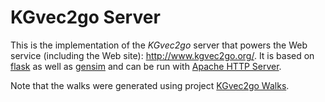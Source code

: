 # KGvec2go Server
This is the implementation of the *KGvec2go* server that powers the Web service (including the Web site): 
<a href="http://www.kgvec2go.org/">http://www.kgvec2go.org/</a>.
It is based on <a href="https://www.palletsprojects.com/p/flask/">flask</a> as well as 
<a href="https://radimrehurek.com/gensim/">gensim</a> and can be run with 
<a href="https://httpd.apache.org/">Apache HTTP Server</a>.

Note that the walks were generated using project <a href="https://github.com/janothan/kgvec2go-walks">KGvec2go Walks</a>. 
